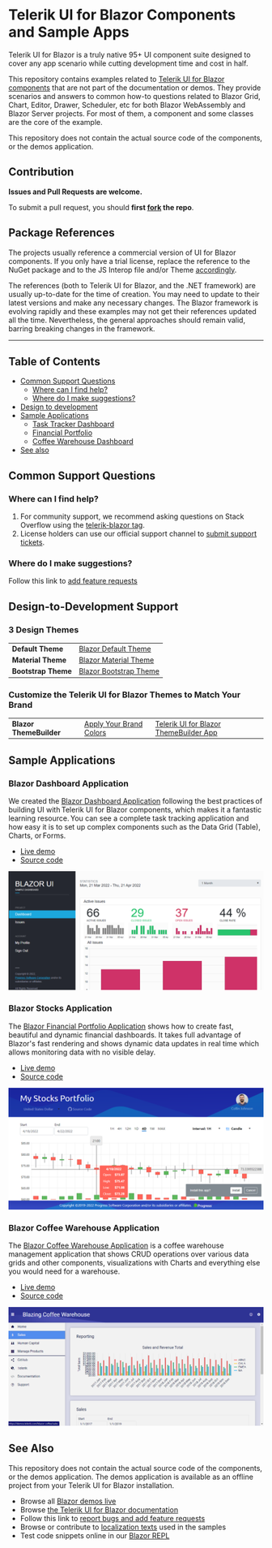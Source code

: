 
# Telerik UI for Blazor Components and Sample Apps

Telerik UI for Blazor is a truly native 95+ UI component suite designed to cover any app scenario while cutting development time and cost in half.

<!-- Uncomment when the banner is ready & uploaded
[![Try Telerik Blazor UI](images/banner.png)](https://www.telerik.com/blazor-ui/?utm_medium=referral&utm_source=github&utm_campaign=blazor-ui-trial-gh-public-readme)
-->

This repository contains examples related to [Telerik UI for Blazor components](https://www.telerik.com/blazor-ui?utm_medium=referral&utm_source=github&utm_campaign=blazor-ui-trial-gh-public-readme) that are not part of the documentation or demos. They provide scenarios and answers to common how-to questions related to Blazor Grid, Chart, Editor, Drawer, Scheduler, etc for both Blazor WebAssembly and Blazor Server projects. For most of them, a component and some classes are the core of the example.

This repository does not contain the actual source code of the components, or the demos application. 
  
## Contribution

**Issues and Pull Requests are welcome.** 

To submit a pull request, you should **first [fork](https://docs.github.com/en/free-pro-team@latest/github/getting-started-with-github/fork-a-repo) the repo**.

## Package References

The projects usually reference a commercial version of UI for Blazor components. If you only have a trial license, replace the reference to the NuGet package and to the JS Interop file and/or Theme [accordingly](https://docs.telerik.com/blazor-ui/getting-started/what-you-need?utm_medium=referral&utm_source=github&utm_campaign=blazor-ui-trial-gh-public-readme).

The references (both to Telerik UI for Blazor, and the .NET framework) are usually up-to-date for the time of creation. You may need to update to their latest versions and make any necessary changes. The Blazor framework is evolving rapidly and these examples may not get their references updated all the time. Nevertheless, the general approaches should remain valid, barring breaking changes in the framework.
***

## Table of Contents

* [Common Support Questions](#common-support-questions)
  * [Where can I find help?](#where-can-i-find-help)
  * [Where do I make suggestions?](#where-do-i-make-suggestions)
* [Design to development](#design-to-development-support)
* [Sample Applications](#sample-applications)
  * [Task Tracker Dashboard](#blazor-dashboard-application)
  * [Financial Portfolio](#blazor-stocks-application)
  * [Coffee Warehouse Dashboard](#blazor-coffee-warehouse-application)
* [See also](#see-also)



## Common Support Questions

### Where can I find help?

1. For community support, we recommend asking questions on Stack Overflow using the [telerik-blazor tag](http://stackoverflow.com/questions/tagged/telerik-blazor).
2. License holders can use our official support channel to [submit support tickets](https://www.telerik.com/account/support-tickets?utm_medium=referral&utm_source=github&utm_campaign=blazor-ui-trial-gh-public-readme).

### Where do I make suggestions?

Follow this link to [add feature requests](https://feedback.telerik.com/blazor?utm_medium=referral&utm_source=github&utm_campaign=blazor-ui-trial-gh-public-readme)


## Design-to-Development Support

### 3 Design Themes

<table><tbody>
<tr>
  <td><b>Default Theme</b></td>
  <td><a href="https://www.telerik.com/blazor-ui/components/styling/theme-default/">Blazor Default Theme</a></td>
</tr>
<tr>
  <td><b> Material Theme</b></td>
  <td><a href="https://www.telerik.com/blazor-ui/components/styling/theme-material/">Blazor  Material Theme</a></td>
</tr>
<tr>
  <td><b>Bootstrap Theme</b></td>
  <td><a href="https://www.telerik.com/blazor-ui/components/styling/theme-bootstrap/">Blazor Bootstrap Theme</a></td>
</tr>
</tbody></table>

### Customize the Telerik UI for Blazor Themes to Match Your Brand

<table><tbody>
<tr>
  <td><b>Blazor ThemeBuilder</b></td>
  <td><a href="https://www.telerik.com/blazor-ui/themebuilder-brand-colors/?utm_medium=referral&utm_source=github&utm_campaign=blazor-ui-trial-gh-public-readme">Apply Your Brand Colors</a></td>
  <td><a href="https://themebuilder.telerik.com/blazor-ui/?utm_medium=referral&utm_source=github&utm_campaign=blazor-ui-trial-gh-public-readme">Telerik UI for Blazor ThemeBuilder App</a></td>
</tr>
</tbody></table>

## Sample Applications

### Blazor Dashboard Application

We created the [Blazor Dashboard Application](https://demos.telerik.com/blazor-dashboard-app/?utm_medium=referral&utm_source=github&utm_campaign=blazor-ui-trial-gh-public-readme) following the best practices of building UI with Telerik UI for Blazor components, which makes it a fantastic learning resource. You can see a complete task tracking application and how easy it is to set up complex components such as the Data Grid (Table), Charts, or Forms.

* [Live demo](https://demos.telerik.com/blazor-dashboard-app/dashboard?utm_medium=referral&utm_source=github&utm_campaign=blazor-ui-trial-gh-public-readme)
* [Source code](https://github.com/telerik/blazor-ui/tree/master/sample-applications/blazor-dashboard)

![Blazor Dashboard sample](sample-applications/blazor-dashboard-sample.png)

### Blazor Stocks Application

The [Blazor Financial Portfolio Application](https://demos.telerik.com/blazor-financial-portfolio/?utm_medium=referral&utm_source=github&utm_campaign=blazor-ui-trial-gh-public-readme) shows how to create fast, beautiful and dynamic financial dashboards. It takes full advantage of Blazor's fast rendering and shows dynamic data updates in real time which allows monitoring data with no visible delay.

* [Live demo](https://demos.telerik.com/blazor-financial-portfolio/?utm_medium=referral&utm_source=github&utm_campaign=blazor-ui-trial-gh-public-readme)
* [Source code](https://github.com/telerik/blazor-ui/tree/master/sample-applications/blazor-stocks)

![Financial portfolio sample](sample-applications/blazor-stocks-sample.png)

### Blazor Coffee Warehouse Application

The [Blazor Coffee Warehouse Application](https://demos.telerik.com/blazor-coffee/?utm_medium=referral&utm_source=github&utm_campaign=blazor-ui-trial-gh-public-readme) is a coffee warehouse management application that shows CRUD operations over various data grids and other components, visualizations with Charts and everything else you would need for a warehouse.

* [Live demo](https://demos.telerik.com/blazor-coffee/?utm_medium=referral&utm_source=github&utm_campaign=blazor-ui-trial-gh-public-readme)
* [Source code](https://github.com/telerik/blazor-ui/tree/master/sample-applications/blazing-coffee)

![Blazor Coffee App](sample-applications/blazor-coffee-sample.png)


## See Also

This repository does not contain the actual source code of the components, or the demos application. The demos application is available as an offline project from your Telerik UI for Blazor installation.

* Browse all [Blazor demos live](https://demos.telerik.com/blazor-ui?utm_medium=referral&utm_source=github&utm_campaign=blazor-ui-trial-gh-public-readme)
* Browse [the Telerik UI for Blazor documentation](https://docs.telerik.com/blazor-ui/introduction?utm_medium=referral&utm_source=github&utm_campaign=blazor-ui-trial-gh-public-readme)
* Follow this link to [report bugs and add feature requests](https://feedback.telerik.com/blazor?utm_medium=referral&utm_source=github&utm_campaign=blazor-ui-trial-gh-public-readme)
* Browse or contribute to [localization texts](https://github.com/telerik/blazor-ui-messages) used in the samples
* Test code snippets online in our  [Blazor REPL](https://blazorrepl.telerik.com/?utm_medium=referral&utm_source=github&utm_campaign=blazor-ui-trial-gh-public-readme)
